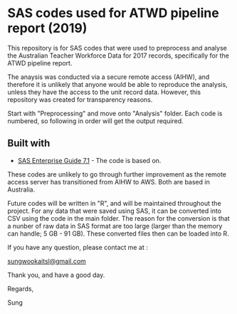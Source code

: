 # SAS codes used for ATWD pipeline report (2019)

This repository is for SAS codes that were used to preprocess and analyse the Australian Teacher Workforce Data for 2017 records, 
specifically for the ATWD pipeline report.

The anaysis was conducted via a secure remote access (AIHW), and therefore it is unlikely that anyone would be able to reproduce the analysis, unless they have the access to the unit record data. However, this repository was created for transparency reasons.

Start with "Preprocessing" and move onto "Analysis" folder. Each code is numbered, so following in order will get the output required.

## Built with
* [SAS Enterprise Guide 7.1](https://documentation.sas.com/?docsetId=whatsdiff&docsetTarget=n1af4n56n0r8gvn1kt0j8iagcc86.htm&docsetVersion=9.4&locale=en) - The code is based on.

These codes are unlikely to go through further improvement as the remote access server has transitioned from AIHW to AWS.
Both are based in Australia.

Future codes will be written in "R", and will be maintained throughout the project.
For any data that were saved using SAS, it can be converted into CSV using the code in the main folder.
The reason for the conversion is that a nunber of raw data in SAS format are too large (larger than the memory can handle; 5 GB - 91 GB).
These converted files then can be loaded into R. 


If you have any question, please contact me at : 

sungwookaitsl@gmail.com

Thank you, and have a good day.

Regards,

Sung
